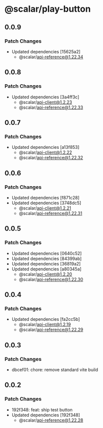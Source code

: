 # @scalar/play-button

## 0.0.9

### Patch Changes

- Updated dependencies [15625a2]
  - @scalar/api-reference@1.22.34

## 0.0.8

### Patch Changes

- Updated dependencies [3a4ff3c]
  - @scalar/api-client@1.2.23
  - @scalar/api-reference@1.22.33

## 0.0.7

### Patch Changes

- Updated dependencies [a13f853]
  - @scalar/api-client@1.2.22
  - @scalar/api-reference@1.22.32

## 0.0.6

### Patch Changes

- Updated dependencies [f871c28]
- Updated dependencies [3748dc5]
  - @scalar/api-client@1.2.21
  - @scalar/api-reference@1.22.31

## 0.0.5

### Patch Changes

- Updated dependencies [0640c52]
- Updated dependencies [84399ab]
- Updated dependencies [36819a2]
- Updated dependencies [a80345a]
  - @scalar/api-client@1.2.20
  - @scalar/api-reference@1.22.30

## 0.0.4

### Patch Changes

- Updated dependencies [fa2cc5b]
  - @scalar/api-client@1.2.19
  - @scalar/api-reference@1.22.29

## 0.0.3

### Patch Changes

- dbcef01: chore: remove standard vite build

## 0.0.2

### Patch Changes

- 192f348: feat: ship test button
- Updated dependencies [192f348]
  - @scalar/api-reference@1.22.28
